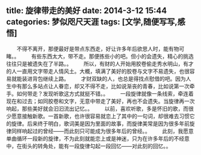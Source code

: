 title: 旋律带走的美好
date: 2014-3-12 15:44
categories: 梦似咫尺天涯
tags: [文学,随便写写,感悟]
---
　　不得不离开，那便最好是带点东西走，好让许多年后欲思人时，能有物可睹。。
　　有些东西太大，带不走。那便拣些小的吧。但小的会遗失，精心的挑选往往只是被遗失在了半路。。
　　所以，有财的人开始用胶卷偷走秀水明山，有才的人一直用文字带走人情风土。大概，填满了美好的胶卷与文字不易遗失，也很容易就能装进背包继续上路。
　　才财双缺的人，也总是得找点慰借的吧。因为人生中有那么多站点让人眷恋，却又不得不走，比如说渐丧的青春，比如说第一次牵手。如何带走？发现听歌这方式就挺不错。。
　　一段旋律就像一条线索，牵连着现在和过去；如同胶卷和文字，无意中带走了美好，再也不会遗失。当旋律再一次响起，那些美好就会汩汩流出记忆。。
　　以前，喜欢听歌，多是怀旧的歌，而很少愿意接触新歌。一首新歌，也许很容易就恋上了其中的一句词，却很难去习惯它的旋律。后来终于明白，歌词美是因为里面的故事，而旋律美常是因为很多年前旋律同样响起过的曾经——而此刻只可能成为很多年后的曾经。。
　　此刻，我愿意单曲循环一段新的旋律，不为此刻就能恋上或是神迷，只为在许多年后的不经意中，在街头的转角处，能有一段旋律勾起一段回忆——对此刻的回忆。。